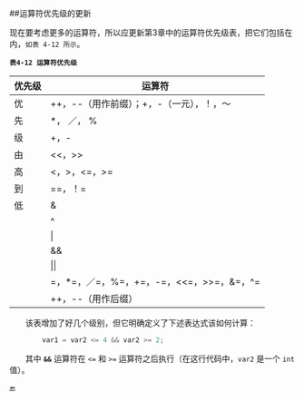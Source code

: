 ##运算符优先级的更新

现在要考虑更多的运算符，所以应更新第3章中的运算符优先级表，把它们包括在内，`如表 4-12 所示`。

**`表4-12 运算符优先级`**

| 优先级 | 运算符 |
|-|-|
| 优 | ++，--（用作前缀）；+，-（一元），！，～ |
| 先 | *， ／， % |
| 级 | +，- |
| 由 | <<，>> |
| 高 | <，>，<=，>= |
| 到 | ==，！= |
| 低 | & |
|| ^ |
|| \| |
|| && |
|| \|\| |
|| =，*=，／=，%=，+=，-=，<<=，>>=，&=，^= |
|| ++，--（用作后缀） |


&emsp;&emsp;该表增加了好几个级别，但它明确定义了下述表达式该如何计算：

```javascript
        var1 = var2 <= 4 && var2 >= 2;
```

&emsp;&emsp;其中 **`&&`** 运算符在 `<=` 和 `>=` 运算符之后执行（在这行代码中，`var2` 是一个 `int` 值）。



🔚